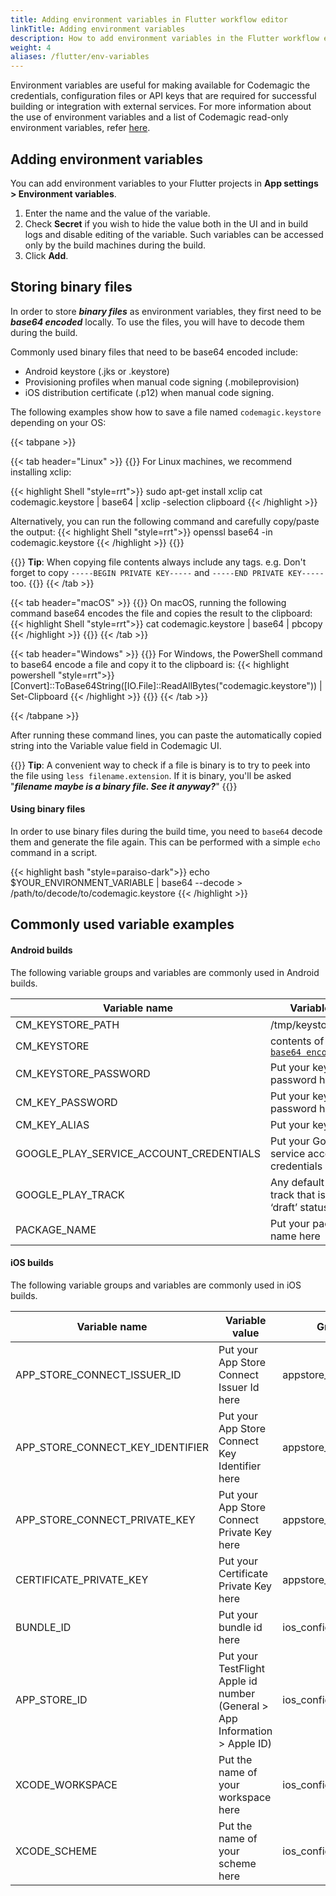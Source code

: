 ```yaml
---
title: Adding environment variables in Flutter workflow editor
linkTitle: Adding environment variables
description: How to add environment variables in the Flutter workflow editor
weight: 4
aliases: /flutter/env-variables
---
```


Environment variables are useful for making available for Codemagic the credentials, configuration files or API keys that are required for successful building or integration with external services. For more information about the use of environment variables and a list of Codemagic read-only environment variables, refer [here](../yaml-basic-configuration/environment-variables).


## Adding environment variables

You can add environment variables to your Flutter projects in **App settings > Environment variables**.

1. Enter the name and the value of the variable.
2. Check **Secret** if you wish to hide the value both in the UI and in build logs and disable editing of the variable. Such variables can be accessed only by the build machines during the build.
3. Click **Add**.


## Storing binary files

In order to store **_binary files_** as environment variables, they first need to be **_base64 encoded_** locally. To use the files, you will have to decode them during the build.

Commonly used binary files that need to be base64 encoded include:
- Android keystore (.jks or .keystore)
- Provisioning profiles when manual code signing (.mobileprovision)
- iOS distribution certificate (.p12) when manual code signing.

The following examples show how to save a file named `codemagic.keystore` depending on your OS:

{{< tabpane >}}

{{< tab header="Linux" >}}
{{<markdown>}}
For Linux machines, we recommend installing xclip:

{{< highlight Shell "style=rrt">}}
sudo apt-get install xclip
cat codemagic.keystore | base64 | xclip -selection clipboard
{{< /highlight >}}

Alternatively, you can run the following command and carefully copy/paste the output:
{{< highlight Shell "style=rrt">}}
openssl base64 -in codemagic.keystore
{{< /highlight >}}
{{</markdown>}}

{{<notebox>}}
**Tip**: When copying file contents always include any tags. e.g. Don't forget to copy `-----BEGIN PRIVATE KEY-----` and `-----END PRIVATE KEY-----` too.
{{</notebox>}}
{{< /tab >}}

{{< tab header="macOS" >}}
{{<markdown>}}
On macOS, running the following command base64 encodes the file and copies the result to the clipboard:
{{< highlight Shell "style=rrt">}}
cat codemagic.keystore | base64 | pbcopy
{{< /highlight >}}
{{</markdown>}}
{{< /tab >}}

{{< tab header="Windows" >}}
{{<markdown>}}
For Windows, the PowerShell command to base64 encode a file and copy it to the clipboard is:
{{< highlight powershell "style=rrt">}}
[Convert]::ToBase64String([IO.File]::ReadAllBytes("codemagic.keystore")) | Set-Clipboard
{{< /highlight >}}
{{</markdown>}}
{{< /tab >}}

{{< /tabpane >}}


After running these command lines, you can paste the automatically copied string into the Variable value field in Codemagic UI.

{{<notebox>}}
**Tip**: A convenient way to check if a file is binary is to try to peek into the file using `less filename.extension`. If it is binary, you'll be asked "**_filename maybe is a binary file.  See it anyway?_**"
{{</notebox>}}

#### Using binary files

In order to use binary files during the build time, you need to `base64` decode them and generate the file again. This can be performed with a simple `echo` command in a script.

{{< highlight bash "style=paraiso-dark">}}
  echo $YOUR_ENVIRONMENT_VARIABLE | base64 --decode > /path/to/decode/to/codemagic.keystore
{{< /highlight >}}



## Commonly used variable examples

#### Android builds

The following variable groups and variables are commonly used in Android builds.

**Variable name** | **Variable value** | **Group**
--- | --- | ---
CM_KEYSTORE_PATH | /tmp/keystore.keystore | keystore_credentials
CM_KEYSTORE | contents of keystore - [`base64 encoded`](#storing-binary-files) | keystore_credentials
CM_KEYSTORE_PASSWORD | Put your keystore password here | keystore_credentials
CM_KEY_PASSWORD | Put your key alias password here | keystore_credentials
CM_KEY_ALIAS | Put your key alias here | keystore_credentials
GOOGLE_PLAY_SERVICE_ACCOUNT_CREDENTIALS | Put your Google Play service account credentials here | google_play_credentials
GOOGLE_PLAY_TRACK | Any default or custom track that is not in ‘draft’ status | google_play_credentials
PACKAGE_NAME | Put your package name here | other



#### iOS builds

The following variable groups and variables are commonly used in iOS builds.


**Variable name** | **Variable value** | **Group**
--- | --- | ---
APP_STORE_CONNECT_ISSUER_ID | Put your App Store Connect Issuer Id here  | appstore_credentials
APP_STORE_CONNECT_KEY_IDENTIFIER | Put your App Store Connect Key Identifier here | appstore_credentials
APP_STORE_CONNECT_PRIVATE_KEY | Put your App Store Connect Private Key here | appstore_credentials
CERTIFICATE_PRIVATE_KEY | Put your Certificate Private Key here | appstore_credentials
BUNDLE_ID | Put your bundle id here | ios_config
APP_STORE_ID | Put your TestFlight Apple id number (General > App Information > Apple ID) | ios_config
XCODE_WORKSPACE | Put the name of your workspace here | ios_config
XCODE_SCHEME | Put the name of your scheme here | ios_config
